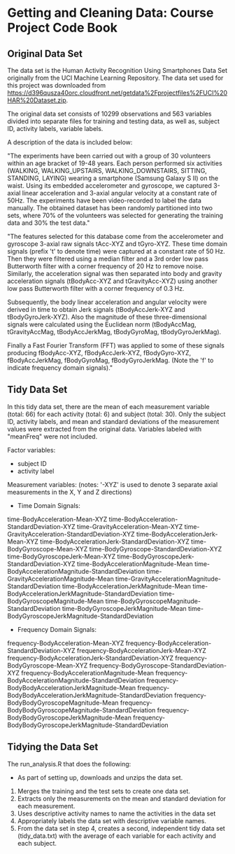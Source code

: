 # Getting and Cleaning Data: Course Project Code Book


## Original Data Set

The data set is the Human Activity Recognition Using Smartphones Data Set originally from the UCI Machine Learning Repository. The data set used for this project was downloaded from https://d396qusza40orc.cloudfront.net/getdata%2Fprojectfiles%2FUCI%20HAR%20Dataset.zip.

The original data set consists of 10299 observations and 563 variables divided into separate files for training and testing data, as well as, subject ID, activity labels, variable labels. 

A description of the data is included below:

"The experiments have been carried out with a group of 30 volunteers within an age bracket of 19-48 years. Each person performed six activities (WALKING, WALKING_UPSTAIRS, WALKING_DOWNSTAIRS, SITTING, STANDING, LAYING) wearing a smartphone (Samsung Galaxy S II) on the waist. Using its embedded accelerometer and gyroscope, we captured 3-axial linear acceleration and 3-axial angular velocity at a constant rate of 50Hz. The experiments have been video-recorded to label the data manually. The obtained dataset has been randomly partitioned into two sets, where 70% of the volunteers was selected for generating the training data and 30% the test data."

"The features selected for this database come from the accelerometer and gyroscope 3-axial raw signals tAcc-XYZ and tGyro-XYZ. These time domain signals (prefix 't' to denote time) were captured at a constant rate of 50 Hz. Then they were filtered using a median filter and a 3rd order low pass Butterworth filter with a corner frequency of 20 Hz to remove noise. Similarly, the acceleration signal was then separated into body and gravity acceleration signals (tBodyAcc-XYZ and tGravityAcc-XYZ) using another low pass Butterworth filter with a corner frequency of 0.3 Hz. 

Subsequently, the body linear acceleration and angular velocity were derived in time to obtain Jerk signals (tBodyAccJerk-XYZ and tBodyGyroJerk-XYZ). Also the magnitude of these three-dimensional signals were calculated using the Euclidean norm (tBodyAccMag, tGravityAccMag, tBodyAccJerkMag, tBodyGyroMag, tBodyGyroJerkMag). 

Finally a Fast Fourier Transform (FFT) was applied to some of these signals producing fBodyAcc-XYZ, fBodyAccJerk-XYZ, fBodyGyro-XYZ, fBodyAccJerkMag, fBodyGyroMag, fBodyGyroJerkMag. (Note the 'f' to indicate frequency domain signals)."


## Tidy Data Set

In this tidy data set, there are the mean of each measurement variable (total: 66) for each activity (total: 6) and subject (total: 30). Only the subject ID, activity labels, and mean and standard deviations of the measurement values were extracted from the original data. Variables labeled with "meanFreq" were not included.

Factor variables:
* subject ID
* activity label

Measurement variables:
(notes: '-XYZ' is used to denote 3 separate axial measurements in the X, Y and Z directions)

* Time Domain Signals:

time-BodyAcceleration-Mean-XYZ
time-BodyAcceleration-StandardDeviation-XYZ
time-GravityAcceleration-Mean-XYZ
time-GravityAcceleration-StandardDeviation-XYZ
time-BodyAccelerationJerk-Mean-XYZ
time-BodyAccelerationJerk-StandardDeviation-XYZ
time-BodyGyroscope-Mean-XYZ
time-BodyGyroscope-StandardDeviation-XYZ
time-BodyGyroscopeJerk-Mean-XYZ
time-BodyGyroscopeJerk-StandardDeviation-XYZ
time-BodyAccelerationMagnitude-Mean
time-BodyAccelerationMagnitude-StandardDeviation
time-GravityAccelerationMagnitude-Mean
time-GravityAccelerationMagnitude-StandardDeviation
time-BodyAccelerationJerkMagnitude-Mean
time-BodyAccelerationJerkMagnitude-StandardDeviation
time-BodyGyroscopeMagnitude-Mean
time-BodyGyroscopeMagnitude-StandardDeviation
time-BodyGyroscopeJerkMagnitude-Mean
time-BodyGyroscopeJerkMagnitude-StandardDeviation

* Frequency Domain Signals:

frequency-BodyAcceleration-Mean-XYZ
frequency-BodyAcceleration-StandardDeviation-XYZ
frequency-BodyAccelerationJerk-Mean-XYZ
frequency-BodyAccelerationJerk-StandardDeviation-XYZ
frequency-BodyGyroscope-Mean-XYZ
frequency-BodyGyroscope-StandardDeviation-XYZ
frequency-BodyAccelerationMagnitude-Mean
frequency-BodyAccelerationMagnitude-StandardDeviation
frequency-BodyBodyAccelerationJerkMagnitude-Mean
frequency-BodyBodyAccelerationJerkMagnitude-StandardDeviation
frequency-BodyBodyGyroscopeMagnitude-Mean
frequency-BodyBodyGyroscopeMagnitude-StandardDeviation
frequency-BodyBodyGyroscopeJerkMagnitude-Mean
frequency-BodyBodyGyroscopeJerkMagnitude-StandardDeviation


## Tidying the Data Set

The run_analysis.R that does the following:

* As part of setting up, downloads and unzips the data set.

1. Merges the training and the test sets to create one data set.
2. Extracts only the measurements on the mean and standard deviation for each measurement.
3. Uses descriptive activity names to name the activities in the data set
4. Appropriately labels the data set with descriptive variable names.
5. From the data set in step 4, creates a second, independent tidy data set (tidy_data.txt) with the average of each variable for each activity and each subject.

